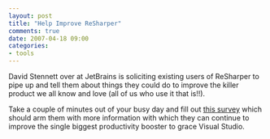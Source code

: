 ```yaml
---
layout: post
title: "Help Improve ReSharper"
comments: true
date: 2007-04-18 09:00
categories:
- tools
---
```


David Stennett over at JetBrains is soliciting existing users of ReSharper to pipe up and tell them about things they could do to improve the killer product we all know and love (all of us who use it that is!!).

Take a couple of minutes out of your busy day and fill out [this survey](http://www.jetbrains.com/resharper/quest.jsp) which should arm them with more information with which they can continue to improve the single biggest productivity booster to grace Visual Studio.




